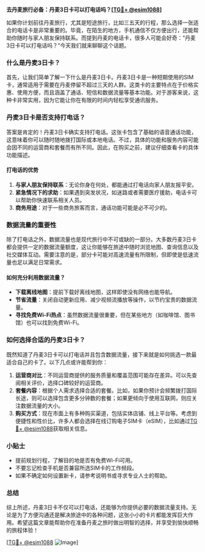 **去丹麦旅行必备：丹麦3日卡可以打电话吗？[[TG💪+ @esim1088](https://t.me/s/esim1088)]**

如果你计划前往丹麦旅行，尤其是短途旅行，比如三五天的行程，那么选择一张适合的电话卡是非常重要的。毕竟，在陌生的地方，手机通信不仅方便出行，还能帮助你随时与家人朋友保持联系。而提到丹麦的电话卡，很多人可能会好奇：“丹麦3日卡可以打电话吗？”今天我们就来聊聊这个话题。

### 什么是丹麦3日卡？

首先，让我们简单了解一下什么是丹麦3日卡。丹麦3日卡是一种短期使用的SIM卡，通常适用于需要在丹麦停留不超过三天的人群。这类卡的主要特点在于价格实惠、使用方便，而且涵盖了通话、短信和数据流量等基本功能。对于游客来说，这种卡非常实用，因为它能让你在有限的时间内轻松享受通讯服务。

### 丹麦3日卡是否支持打电话？

答案是肯定的！丹麦3日卡确实支持打电话。这张卡包含了基础的语音通话功能，这意味着你可以随时随地拨打国际或本地电话。不过，具体的功能和服务内容可能会因不同的运营商和套餐而有所不同。因此，在购买之前，建议仔细查看卡的具体功能描述。

#### 打电话的优势

1. **与家人朋友保持联系**：无论你身在何处，都能通过打电话向家人朋友报平安。
2. **紧急情况下的求助**：如果遇到突发状况，如迷路或者需要医疗援助，电话卡可以帮助你快速联系相关人员。
3. **商务用途**：对于一些商务旅客而言，通话功能可能是必不可少的。

### 数据流量的重要性

除了打电话之外，数据流量也是现代旅行中不可或缺的一部分。大多数丹麦3日卡都会提供一定的数据流量额度，这让你能够在旅途中随时浏览地图、查询信息以及社交媒体互动。需要注意的是，部分卡可能对高速流量有所限制，但即使是低速流量也足以满足日常需求。

#### 如何充分利用数据流量？

- **下载离线地图**：提前下载好离线地图，这样即使没有网络也能导航。
- **节省流量**：关闭自动更新应用、减少视频流播放等操作，以节约宝贵的数据流量。
- **寻找免费Wi-Fi热点**：虽然数据流量很重要，但在某些地方（如咖啡馆、图书馆）也可以找到免费Wi-Fi。

### 如何选择合适的丹麦3日卡？

既然知道了丹麦3日卡可以打电话并且包含数据流量，接下来就是如何挑选一款最适合自己的卡了。以下几点或许能帮到你：

1. **运营商对比**：不同运营商提供的服务质量和覆盖范围可能存在差异。可以先查阅相关评价，选择口碑较好的运营商。
2. **套餐内容**：根据个人需求选择合适的套餐。比如，如果你预计会频繁拨打国际长途，则可以选择包含更多分钟数的套餐；如果更倾向于使用互联网，则应关注数据流量的大小。
3. **购买方式**：现在市面上有多种购买渠道，包括实体店铺、线上平台等。考虑到便捷性和性价比，许多人都会选择在线订购电子SIM卡（eSIM），比如通过[TG💪+ @esim1088](https://t.me/s/esim1088)获取相关信息。

### 小贴士

- 提前规划行程，了解目的地是否有免费Wi-Fi可用。
- 不要忘记检查手机是否兼容所选SIM卡的工作频段。
- 如果不确定如何设置新卡，请参考说明书或寻求专业人士的帮助。

### 总结

综上所述，丹麦3日卡不仅可以打电话，还能够为你提供必要的数据流量支持。无论是为了方便沟通还是解决旅途中的各种问题，这张小小的卡片都能发挥巨大作用。希望这篇文章能帮助你在准备丹麦之旅时做出明智的选择，并享受到愉快顺畅的旅程体验！

[[TG💪+ @esim1088](https://t.me/s/esim1088) ![Image](https://i.postimg.cc/4NQfJmqS/Snipaste-2025-05-13-00-14-12.png)]
